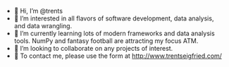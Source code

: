 - 👋 Hi, I’m @trents
- 👀 I’m interested in all flavors of software development, data analysis, and data wrangling.
- 🌱 I’m currently learning lots of modern frameworks and data analysis tools.  NumPy and fantasy football are attracting my focus ATM.
- 💞️ I’m looking to collaborate on any projects of interest.  
- 📧 To contact me, please use the form at http://www.trentseigfried.com/

<!---
trents/trents is a ✨ special ✨ repository because its `README.md` (this file) appears on your GitHub profile.
You can click the Preview link to take a look at your changes.
--->
